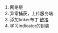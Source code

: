 1. 网络层
2. 异常捕获，上传服务端
3. 添加tinker布丁 [链接](https://mp.weixin.qq.com/s/rv7cUIOoLx60QZisAG0yyg)
4. 学习indicator的封装